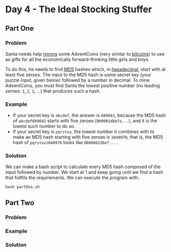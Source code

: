 # Day 4 - The Ideal Stocking Stuffer

## Part One

### Problem

Santa needs help [mining](https://en.wikipedia.org/wiki/Bitcoin#Mining) some
AdventCoins (very similar to [bitcoins](https://en.wikipedia.org/wiki/Bitcoin))
to use as gifts for all the economically forward-thinking little girls and boys.

To do this, he needs to find [MD5](https://en.wikipedia.org/wiki/MD5) hashes
which, in [hexadecimal](https://en.wikipedia.org/wiki/Hexadecimal), start with
at least five zeroes. The input to the MD5 hash is some secret key (your puzzle
input, given below) followed by a number in decimal. To mine AdventCoins, you
must find Santa the lowest positive number (no leading zeroes: `1`, `2`, `3`,
...) that produces such a hash.

### Example

- If your secret key is `abcdef`, the answer is `609043`, because the MD5 hash
of `abcdef609043` starts with five zeroes (`000001dbbfa...`), and it is the
lowest such number to do so.
- If your secret key is `pqrstuv`, the lowest number it combines with to make an
MD5 hash starting with five zeroes is `1048970`; that is, the MD5 hash of
`pqrstuv1048970` looks like `000006136ef....`

### Solution

We can make a bash script to calculate every MD5 hash composed of the input
followed by number. We start at 1 and keep going until we find a hash that
fullfils the requirements. We can execute the program with:

```bash partOne.sh```

## Part Two

### Problem

### Example

### Solution
